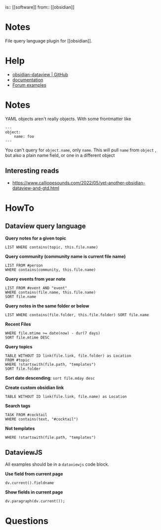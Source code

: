 is:: [[software]]
from:: [[obsidian]]

# Notes
File query language plugin for [[obsidian]].

# Help
- [obsidian-dataview | GitHub](https://blacksmithgu.github.io/obsidian-dataview/)
- [documentation](https://blacksmithgu.github.io/obsidian-dataview/)
- [Forum examples](https://forum.obsidian.md/t/dataview-task-and-project-examples/17011)

# Notes
YAML objects aren't really objects. With some frontmatter like
```
---
object:
	name: foo
---
```

You can't query for `object.name`, only `name`. This will pull `name` from `object` , but also a plain name field, or one in a different object

## Interesting reads
- https://www.calliopesounds.com/2022/05/yet-another-obsidian-dataview-and-gtd.html

# HowTo
## Dataview query language
**Query notes for a given topic**
```
LIST WHERE contains(topic, this.file.name)
```

**Query community (community name is current file name)**
```
LIST FROM #person
WHERE contains(community, this.file.name)
```

**Query events from year note**
```
LIST FROM #event AND "event"
WHERE contains(file.name, this.file.name)
SORT file.name
```

**Query notes in the same folder or below**
```
LIST WHERE contains(file.folder, this.file.folder) SORT file.name
```

**Recent Files**
```
WHERE file.mtime >= date(now) - dur(7 days)
SORT file.mtime DESC
```

**Query topics**
```
TABLE WITHOUT ID link(file.link, file.folder) as Location
FROM #topic
WHERE !startswith(file.path, "templates")
SORT file.folder
```

**Sort date descending**: `sort file.mday desc`

**Create custom obsidian link**
```
TABLE WITHOUT ID link(file.link, file.name) as Location
```

**Search tags**
```
TASK FROM #cocktail
WHERE contains(text, "#cocktail")
```

**Not templates**
```
WHERE !startswith(file.path, "templates")

```

## DataviewJS
All examples should be in a `dataviewjs` code block.

**Use field from current page**
```
dv.current().fieldname
```

**Show fields in current page**
```
dv.paragraph(dv.current());
```

# Questions
